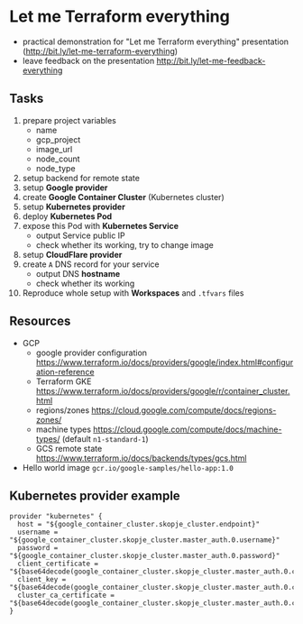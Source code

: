 # Let me Terraform everything
- practical demonstration for "Let me Terraform everything" presentation (http://bit.ly/let-me-terraform-everything)
- leave feedback on the presentation http://bit.ly/let-me-feedback-everything

## Tasks
1. prepare project variables
    - name
    - gcp_project
    - image_url
    - node_count
    - node_type
2. setup backend for remote state
3. setup **Google provider**
4. create **Google Container Cluster** (Kubernetes cluster)
5. setup **Kubernetes provider**
6. deploy **Kubernetes Pod**
7. expose this Pod with **Kubernetes Service**
    - output Service public IP
    - check whether its working, try to change image
8. setup **CloudFlare provider**
9. create `A` DNS record for your service
    - output DNS **hostname**
    - check whether its working
10. Reproduce whole setup with **Workspaces** and `.tfvars` files

## Resources
- GCP
    - google provider configuration https://www.terraform.io/docs/providers/google/index.html#configuration-reference
    - Terraform GKE https://www.terraform.io/docs/providers/google/r/container_cluster.html
    - regions/zones https://cloud.google.com/compute/docs/regions-zones/
    - machine types https://cloud.google.com/compute/docs/machine-types/ (default `n1-standard-1`)
    - GCS remote state https://www.terraform.io/docs/backends/types/gcs.html
- Hello world image `gcr.io/google-samples/hello-app:1.0`

## Kubernetes provider example
```
provider "kubernetes" {
  host = "${google_container_cluster.skopje_cluster.endpoint}"
  username = "${google_container_cluster.skopje_cluster.master_auth.0.username}"
  password = "${google_container_cluster.skopje_cluster.master_auth.0.password}"
  client_certificate = "${base64decode(google_container_cluster.skopje_cluster.master_auth.0.client_certificate)}"
  client_key = "${base64decode(google_container_cluster.skopje_cluster.master_auth.0.client_key)}"
  cluster_ca_certificate = "${base64decode(google_container_cluster.skopje_cluster.master_auth.0.cluster_ca_certificate)}"
}
```